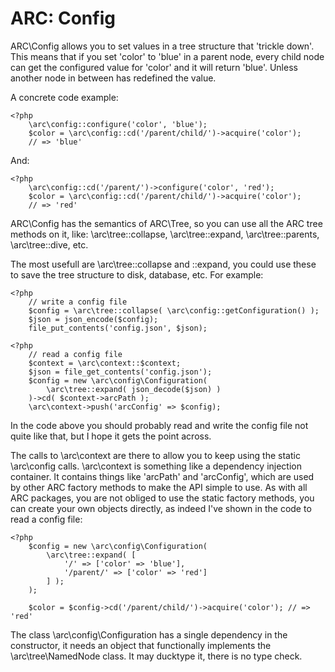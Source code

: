 ARC: Config
===========

ARC\Config allows you to set values in a tree structure that 'trickle down'. This means that if you set 'color' to 'blue' in a parent node, every child node can get the configured value for 'color' and it will return 'blue'. Unless another node in between has redefined the value.

A concrete code example:

	<?php
		\arc\config::configure('color', 'blue');
		$color = \arc\config::cd('/parent/child/')->acquire('color');
		// => 'blue'

And:

	<?php
		\arc\config::cd('/parent/')->configure('color', 'red');
		$color = \arc\config::cd('/parent/child/')->acquire('color');
		// => 'red'


ARC\Config has the semantics of ARC\Tree, so you can use all the ARC tree methods on it, like: \arc\tree::collapse, \arc\tree::expand, \arc\tree::parents, \arc\tree::dive, etc.

The most usefull are \arc\tree::collapse and ::expand, you could use these to save the tree structure to disk, database, etc. For example:

	<?php
		// write a config file
		$config = \arc\tree::collapse( \arc\config::getConfiguration() );
		$json = json_encode($config);
		file_put_contents('config.json', $json);

	<?php
		// read a config file
		$context = \arc\context::$context;
		$json = file_get_contents('config.json');
		$config = new \arc\config\Configuration( 
			\arc\tree::expand( json_decode($json) )
		)->cd( $context->arcPath );
		\arc\context->push('arcConfig' => $config);

In the code above you should probably read and write the config file not quite like that, but I hope it gets the point across. 

The calls to \arc\context are there to allow you to keep using the static \arc\config calls. \arc\context is something like a dependency injection container. It contains things like 'arcPath' and 'arcConfig', which are used by other ARC factory methods to make the API simple to use. As with all ARC packages, you are not obliged to use the static factory methods, you can create your own objects directly, as indeed I've shown in the code to read a config file:

	<?php
		$config = new \arc\config\Configuration(
			\arc\tree::expand( [
				'/' => ['color' => 'blue'],
				'/parent/' => ['color' => 'red']
			] );
		);

		$color = $config->cd('/parent/child/')->acquire('color'); // => 'red'

The class \arc\config\Configuration has a single dependency in the constructor, it needs an object that functionally implements the \arc\tree\NamedNode class. It may ducktype it, there is no type check.

